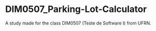 # DIM0507_Parking-Lot-Calculator

A study made for the class DIM0507 (Teste de Software I) from UFRN.
